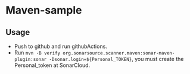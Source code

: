 # Maven-sample

## Usage

- Push to github and run githubActions.
- Run `mvn -B verify org.sonarsource.scanner.maven:sonar-maven-plugin:sonar -Dsonar.login=${Personal_TOKEN}`, you must create the Personal_token at SonarCloud.
